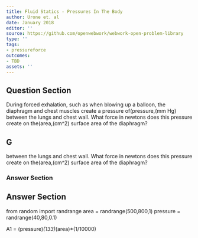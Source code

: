 ```yaml
---
title: Fluid Statics - Pressures In The Body
author: Urone et. al
date: January 2018
editor: ''
source: https://github.com/openwebwork/webwork-open-problem-library
type: ''
tags:
- pressureforce
outcomes:
- TBD
assets: ''
---
```


## Question Section 

During forced exhalation, such as when blowing up a balloon, the diaphragm and chest muscles create a pressure of(pressure,(mm Hg) between the lungs and chest wall. What force in newtons does this pressure create on the(area,(cm^2) surface area of the diaphragm?
## G
between the lungs and chest wall. What force in newtons does this pressure create on the(area,(cm^2) surface area of the diaphragm?
### Answer Section


## Answer Section

from random import randrange
area = randrange(500,800,1)
pressure = randrange(40,80,0.1)

A1 = (pressure)*(133)*(area)*(1/10000)